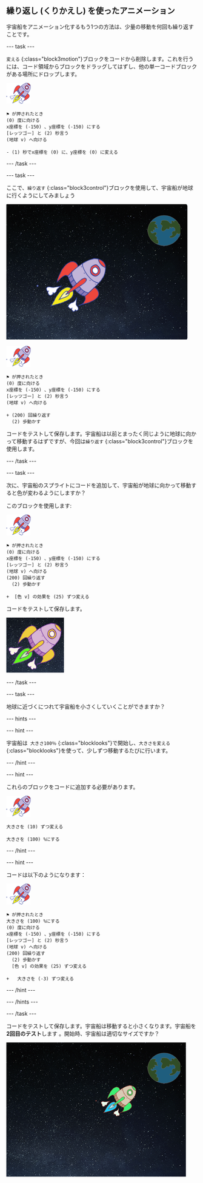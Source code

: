 ## 繰り返し (くりかえし) を使ったアニメーション

宇宙船をアニメーション化するもう1つの方法は、少量の移動を何回も繰り返すことです。

\--- task \---

`変える` {:class="block3motion"}ブロックをコードから削除します。これを行うには、コード領域からブロックをドラッグしてはずし、他の単一コードブロックがある場所にドロップします。

![宇宙船のスプライト](images/sprite-spaceship.png)

```blocks3
⚑ が押されたとき
(0) 度に向ける
x座標を (-150) 、y座標を (-150) にする
[レッツゴー] と (2) 秒言う
(地球 v) へ向ける

- (1) 秒でx座標を (0) に、y座標を (0) に変える
```

\--- /task \---

\--- task \---

ここで、`繰り返す` {:class="block3control"}ブロックを使用して、宇宙船が地球に行くようにしてみましょう

![宇宙船アニメーションのテスト](images/space-animate-stage.png)

![宇宙船のスプライト](images/sprite-spaceship.png)

```blocks3
⚑ が押されたとき
(0) 度に向ける
x座標を (-150) 、y座標を (-150) にする
[レッツゴー] と (2) 秒言う
(地球 v) へ向ける

+ (200) 回繰り返す 
  (2) 歩動かす
```

コードをテストして保存します。宇宙船は以前とまったく同じように地球に向かって移動するはずですが、今回は`繰り返す` {:class="block3control"}ブロックを使用します。

\--- /task \---

\--- task \---

次に、宇宙船のスプライトにコードを追加して、宇宙船が地球に向かって移動すると色が変わるようにしますか？

このブロックを使用します:

![宇宙船のスプライト](images/sprite-spaceship.png)

```blocks3
⚑ が押されたとき
(0) 度に向ける
x座標を (-150) 、y座標を (-150) にする
[レッツゴー] と (2) 秒言う
(地球 v) へ向ける
(200) 回繰り返す 
  (2) 歩動かす

+  [色 v] の効果を (25) ずつ変える
```

コードをテストして保存します。

![色の変わる宇宙船のテスト](images/space-colour-test.png)

\--- /task \---

\--- task \---

地球に近づくにつれて宇宙船を小さくしていくことができますか？

\--- hints \---

\--- hint \---

宇宙船は` 大きさ100％` {:class="blocklooks"}で開始し、`大きさを変える`{:class="blocklooks"}を使って、少しずつ移動するたびに行います。

\--- /hint \---

\--- hint \---

これらのブロックをコードに追加する必要があります。

![宇宙船のスプライト](images/sprite-spaceship.png)

```blocks3
大きさを (10) ずつ変える

大きさを (100) %にする
```

\--- /hint \---

\--- hint \---

コードは以下のようになります：

![宇宙船のスプライト](images/sprite-spaceship.png)

```blocks3
⚑ が押されたとき
大きさを (100) %にする
(0) 度に向ける
x座標を (-150) 、y座標を (-150) にする
[レッツゴー] と (2) 秒言う
(地球 v) へ向ける
(200) 回繰り返す 
  (2) 歩動かす
  [色 v] の効果を (25) ずつ変える

+   大きさを (-3) ずつ変える
```

\--- /hint \---

\--- /hints \---

\--- /task \---

コードをテストして保存します。宇宙船は移動すると小さくなります。宇宙船を**2回目のテスト**します 。開始時、宇宙船は適切なサイズですか？

![縮小する宇宙船のテスト](images/space-size-test.png)